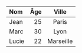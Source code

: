 | Nom   | Âge | Ville     |
|:------|----:|:---------:|
| Jean  | 25  | Paris     |
| Marc  | 30  | Lyon      |
| Lucie | 22  | Marseille |